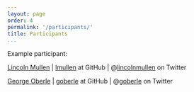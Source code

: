 ```yaml
---
layout: page
order: 4
permalink: '/participants/'
title: Participants
...
```


Example participant:

[Lincoln Mullen](http://lincolnmullen.com) | 
[lmullen](https://github.com/lmullen) at GitHub | 
@[lincolnmullen](https://twitter.com/lincolnmullen) on Twitter

[George Oberle](http://georgeoberle.org/earlyrepublic/) |
[goberle](https://github.com/georgeoberle/clio3-syllabus.git) at GitHub |
@[goberle](https://twitter.com/goberle) on Twitter
